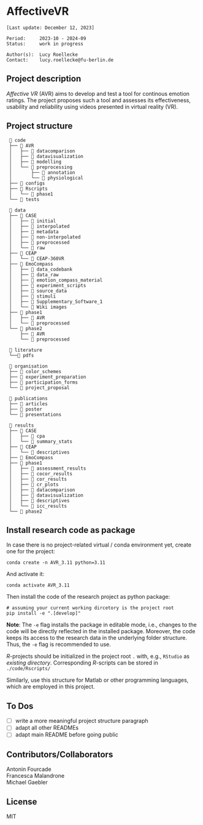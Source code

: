 # AffectiveVR

`[Last update: December 12, 2023]`

    Period:     2023-10 - 2024-09
    Status:     work in progress

    Author(s):  Lucy Roellecke
    Contact:    lucy.roellecke@fu-berlin.de


## Project description

*Affective VR* (AVR) aims to develop and test a tool for continous emotion ratings. The project proposes such a tool and assesses its effectiveness, usability and reliability using videos presented in virtual reality (VR).

## Project structure


     📂 code
     ├── 📂 AVR
     │   ├── 📁 datacomparison
     │   ├── 📁 datavisualization
     │   ├── 📁 modelling
     │   └── 📁 preprocessing
     │       ├── 📁 annotation
     │       └── 📁 physiological 
     ├── 📁 configs
     ├── 📁 Rscripts
     │   └── 📁 phase1
     └── 📁 tests
     
     📂 data
     ├── 📁 CASE
     │   ├── 📁 initial
     │   ├── 📁 interpolated
     │   ├── 📁 metadata
     │   ├── 📁 non-interpolated
     │   ├── 📁 preprocessed
     │   └── 📁 raw
     ├── 📁 CEAP
     │   └── 📁 CEAP-360VR
     ├── 📁 EmoCompass
     │   ├── 📁 data_codebank
     │   ├── 📁 data_raw
     │   ├── 📁 emotion_compass_material
     │   ├── 📁 experiment_scripts
     │   ├── 📁 source_data
     │   ├── 📁 stimuli
     │   ├── 📁 Supplementary_Software_1
     │   └── 📁 Wiki images
     ├── 📁 phase1
     │   ├── 📁 AVR
     │   └── 📁 preprocessed
     └── 📁 phase2
         ├── 📁 AVR
         └── 📁 preprocessed

     📂 literature
     └──📁 pdfs

     📂 organisation
     ├── 📁 color_schemes
     ├── 📁 experiment_preparation
     ├── 📁 participation_forms
     └── 📁 project_proposal
     
     📂 publications
     ├── 📁 articles
     ├── 📁 poster
     └── 📁 presentations
     
     📂 results
     ├── 📁 CASE
     │   ├── 📁 cpa
     │   └── 📁 summary_stats
     ├── 📁 CEAP
     │   └── 📁 descriptives
     ├── 📁 EmoCompass
     ├── 📁 phase1
     │   ├── 📁 assessment_results
     │   ├── 📁 cocor_results
     │   ├── 📁 cor_results
     │   ├── 📁 cr_plots
     │   ├── 📁 datacomparison
     │   ├── 📁 datavisualization
     │   ├── 📁 descriptives
     │   └── 📁 icc_results
     └── 📁 phase2



## Install research code as package

In case there is no project-related virtual / conda environment yet, create one for the project:

```shell
conda create -n AVR_3.11 python=3.11
```

And activate it:

```shell
conda activate AVR_3.11
```

Then install the code of the research project as python package:

```shell
# assuming your current working dircetory is the project root
pip install -e ".[develop]"
```

**Note**: The `-e` flag installs the package in editable mode,
i.e., changes to the code will be directly reflected in the installed package.
Moreover, the code keeps its access to the research data in the underlying folder structure.
Thus, the `-e` flag is recommended to use.

*R*-projects should be initialized in the project root `.` with, e.g., `RStudio` as *existing directory*.
Corresponding *R*-scripts can be stored in `./code/Rscripts/`

Similarly, use this structure for Matlab or other programming languages, which are employed in this project.

## To Dos

- [ ] write a more meaningful project structure paragraph
- [ ] adapt all other READMEs
- [ ] adapt main README before going public

## Contributors/Collaborators

Antonin Fourcade   
Francesca Malandrone   
Michael Gaebler   

## License
MIT